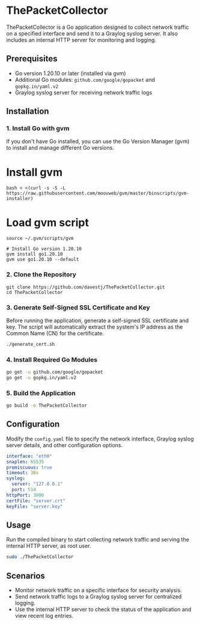 # ThePacketCollector

ThePacketCollector is a Go application designed to collect network traffic on a specified interface and send it to a Graylog syslog server. It also includes an internal HTTP server for monitoring and logging.

## Prerequisites

- Go version 1.20.10 or later (installed via gvm)
- Additional Go modules: `github.com/google/gopacket` and `gopkg.in/yaml.v2`
- Graylog syslog server for receiving network traffic logs

## Installation

### 1. Install Go with gvm

If you don't have Go installed, you can use the Go Version Manager (gvm) to install and manage different Go versions.

# Install gvm
```
bash < <(curl -s -S -L https://raw.githubusercontent.com/moovweb/gvm/master/binscripts/gvm-installer)
```
# Load gvm script
```
source ~/.gvm/scripts/gvm

# Install Go version 1.20.10
gvm install go1.20.10
gvm use go1.20.10 --default
```

### 2. Clone the Repository

```
git clone https://github.com/davestj/ThePacketCollector.git
cd ThePacketCollector
```

### 3. Generate Self-Signed SSL Certificate and Key

Before running the application, generate a self-signed SSL certificate and key. The script will automatically extract the system's IP address as the Common Name (CN) for the certificate.

```bash
./generate_cert.sh
```

### 4. Install Required Go Modules

```bash
go get -u github.com/google/gopacket
go get -u gopkg.in/yaml.v2
```

### 5. Build the Application

```bash
go build -o ThePacketCollector
```

## Configuration

Modify the `config.yaml` file to specify the network interface, Graylog syslog server details, and other configuration options.

```yaml
interface: "eth0"
snaplen: 65535
promiscuous: true
timeout: 30s
syslog:
  server: "127.0.0.1"
  port: 514
httpPort: 3000
certFile: "server.crt"
keyFile: "server.key"
```

## Usage

Run the compiled binary to start collecting network traffic and serving the internal HTTP server, as root user.

```bash
sudo ./ThePacketCollector
```

## Scenarios

- Monitor network traffic on a specific interface for security analysis.
- Send network traffic logs to a Graylog syslog server for centralized logging.
- Use the internal HTTP server to check the status of the application and view recent log entries.


```

